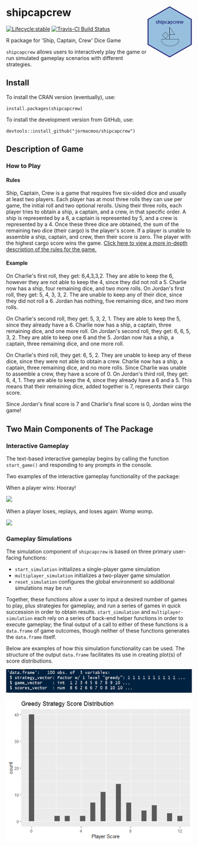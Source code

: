 # shipcapcrew <img src='hexsticker.png' align="right" height="139" /></a>

  <!-- badges: start -->
  [![Lifecycle:stable](https://img.shields.io/badge/lifecycle-stable-green.svg)](https://www.tidyverse.org/lifecycle/#experimental)
  [![Travis-CI Build Status](https://travis-ci.org/jormacmoo/shipcapcrew.svg?branch=master)](https://travis-ci.org/jormacmoo/shipcapcrew)
  <!-- badges: end -->
  
R package for 'Ship, Captain, Crew' Dice Game

`shipcapcrew` allows users to interactively play the game or run simulated gameplay scenarios with different strategies.

## Install

To install the CRAN version (eventually), use: 

```{r}
install.packages(shipcapcrew)
```

To install the development version from GitHub, use:

```{r}
devtools::install_github("jormacmoo/shipcapcrew")
```

## Description of Game

### How to Play

#### Rules

Ship, Captain, Crew is a game that requires five six-sided dice and usually at least two players. Each player has at most three rolls they can use per game, the initial roll and two optional rerolls. Using their three rolls, each player tries to obtain a ship, a captain, and a crew, in that specific order. A ship is represented by a 6, a captain is represented by 5, and a crew is represented by a 4. Once these three dice are obtained, the sum of the remaining two dice (their cargo) is the player's score. If a player is unable to assemble a ship, captain, and crew, then their score is zero. The player with the highest cargo score wins the game. [Click here to view a more in-depth description of the rules for the game.](https://www.dicegamedepot.com/ship-captain-and-crew-dice-game-rules/)

#### Example

On Charlie's first roll, they get: 6,4,3,3,2. They are able to keep the 6, however they are not able to keep the 4, since they did not roll a 5. Charlie now has a ship, four remaining dice, and two more rolls. On Jordan's first roll, they get: 5, 4, 3, 3, 2. The are unable to keep any of their dice, since they did not roll a 6. Jordan has nothing, five remaining dice, and two more rolls.

On Charlie's second roll, they get: 5, 3, 2, 1. They are able to keep the 5, since they already have a 6. Charlie now has a ship, a captain, three remaining dice, and one more roll. On Jordan's second roll, they get: 6, 6, 5, 3, 2. They are able to keep one 6 and the 5. Jordan now has a ship, a captain, three remaining dice, and one more roll.

On Charlie's third roll, they get: 6, 5, 2. They are unable to keep any of these dice, since they were not able to obtain a crew. Charlie now has a ship, a captain, three remaining dice, and no more rolls. Since Charlie was unable to assemble a crew, they have a score of 0. On Jordan's third roll, they get: 6, 4, 1. They are able to keep the 4, since they already have a 6 and a 5. This means that their remaining dice, added together is 7, represents their cargo score. 

Since Jordan's final score is 7 and Charlie's final score is 0, Jordan wins the game!

## Two Main Components of The Package

### Interactive Gameplay

The text-based interactive gameplay begins by calling the function `start_game()` and responding to any prompts in the console.

Two examples of the interactive gameplay functionality of the package: 

When a player wins: Hooray!

![](winning_game.gif)

When a player loses, replays, and loses again: Womp womp.

![](losing_game.gif)

### Gameplay Simulations

The simulation component of `shipcapcrew` is based on three primary user-facing functions:

* `start_simulation` initializes a single-player game simulation
* `multiplayer_simulation` initializes a two-player game simulation
* `reset_simulation` configures the global environment so additional simulations may be run

Together, these functions allow a user to input a desired number of games to play, plus strategies for gameplay, and run a series of games in quick succession in order to obtain results. `start_simulation` and `multiplayer-simulation` each rely on a series of back-end helper functions in order to execute gameplay; the final output of a call to either of these functions is a `data.frame` of game outcomes, though neither of these functions generates the `data.frame` itself. 

Below are examples of how this simulation functionality can be used. The structure of the output `data.frame` facilitates its use in creating plot(s) of score distributions. 

![](strgamecard.png)

![](greedyhist.png)

